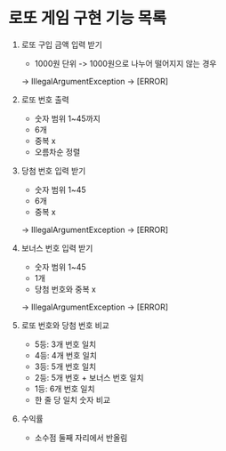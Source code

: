 # 로또 게임 구현 기능 목록

1. 로또 구입 금액 입력 받기
    - 1000원 단위 -> 1000원으로 나누어 떨어지지 않는 경우

   → IllegalArgumentException -> [ERROR]

2. 로또 번호 출력
    - 숫자 범위 1~45까지
    - 6개
    - 중복 x
    - 오름차순 정렬

3. 당첨 번호 입력 받기
    - 숫자 범위 1~45
    - 6개
    - 중복 x

   → IllegalArgumentException -> [ERROR]

4. 보너스 번호 입력 받기
    - 숫자 범위 1~45
    - 1개
    - 당첨 번호와 중복 x

   → IllegalArgumentException -> [ERROR]

5. 로또 번호와 당첨 번호 비교
    - 5등: 3개 번호 일치
    - 4등: 4개 번호 일치
    - 3등: 5개 번호 일치
    - 2등: 5개 번호 + 보너스 번호 일치
    - 1등: 6개 번호 일치
    - 한 줄 당 일치 숫자 비교

6. 수익률
    - 소수점 둘째 자리에서 반올림